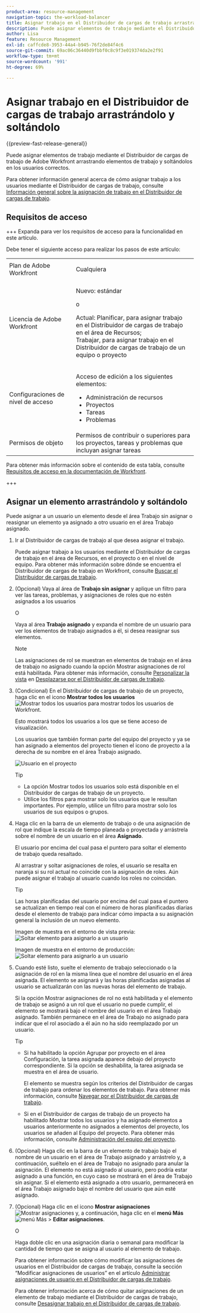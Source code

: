 ```yaml
---
product-area: resource-management
navigation-topic: the-workload-balancer
title: Asignar trabajo en el Distribuidor de cargas de trabajo arrastrando y soltando
description: Puede asignar elementos de trabajo mediante el Distribuidor de cargas de trabajo de Adobe Workfront arrastrando elementos de trabajo y soltándolos en los usuarios correctos.
author: Lisa
feature: Resource Management
exl-id: caffcde8-3953-44a4-b945-76f2de84f4c6
source-git-commit: 69ac06c36440d9fbbf0c8c9f3e019374da2e2f91
workflow-type: tm+mt
source-wordcount: '991'
ht-degree: 69%

---
```


# Asignar trabajo en el Distribuidor de cargas de trabajo arrastrándolo y soltándolo

{{preview-fast-release-general}}

Puede asignar elementos de trabajo mediante el Distribuidor de cargas de trabajo de Adobe Workfront arrastrando elementos de trabajo y soltándolos en los usuarios correctos.

Para obtener información general acerca de cómo asignar trabajo a los usuarios mediante el Distribuidor de cargas de trabajo, consulte [Información general sobre la asignación de trabajo en el Distribuidor de cargas de trabajo](../../resource-mgmt/workload-balancer/assign-work-in-workload-balancer.md).

## Requisitos de acceso

+++ Expanda para ver los requisitos de acceso para la funcionalidad en este artículo.

Debe tener el siguiente acceso para realizar los pasos de este artículo:

<table style="table-layout:auto"> 
 <col> 
 <col> 
 <tbody> 
  <tr> 
   <td role="rowheader">Plan de Adobe Workfront</td> 
   <td> <p>Cualquiera </p> </td> 
  </tr> 
  <tr> 
   <td role="rowheader">Licencia de Adobe Workfront</td> 
   <td><p>Nuevo: estándar</p>
       <p>o</p>
       <p>Actual: Planificar, para asignar trabajo en el Distribuidor de cargas de trabajo en el área de Recursos;</br>
       Trabajar, para asignar trabajo en el Distribuidor de cargas de trabajo de un equipo o proyecto</p></td>
  </tr>
  <tr> 
   <td role="rowheader">Configuraciones de nivel de acceso</td> 
   <td> <p>Acceso de edición a los siguientes elementos:</p> 
    <ul> 
     <li>Administración de recursos</li> 
     <li>Proyectos</li> 
     <li>Tareas</li> 
     <li>Problemas</li> 
    </ul>
   </td> 
  </tr> 
  <tr> 
   <td role="rowheader">Permisos de objeto</td> 
   <td>Permisos de contribuir o superiores para los proyectos, tareas y problemas que incluyan asignar tareas</td> 
  </tr> 
 </tbody> 
</table>

Para obtener más información sobre el contenido de esta tabla, consulte [Requisitos de acceso en la documentación de Workfront](/help/quicksilver/administration-and-setup/add-users/access-levels-and-object-permissions/access-level-requirements-in-documentation.md).

+++

## Asignar un elemento arrastrándolo y soltándolo

Puede asignar a un usuario un elemento desde el área Trabajo sin asignar o reasignar un elemento ya asignado a otro usuario en el área Trabajo asignado.

1. Ir al Distribuidor de cargas de trabajo al que desea asignar el trabajo.

   Puede asignar trabajo a los usuarios mediante el Distribuidor de cargas de trabajo en el área de Recursos, en el proyecto o en el nivel de equipo. Para obtener más información sobre dónde se encuentra el Distribuidor de cargas de trabajo en Workfront, consulte [Buscar el Distribuidor de cargas de trabajo](../../resource-mgmt/workload-balancer/locate-workload-balancer.md).

1. (Opcional) Vaya al área de **Trabajo sin asignar** y aplique un filtro para ver las tareas, problemas, <span class="preview">y asignaciones de roles</span> que no estén asignados a los usuarios

   O

   Vaya al área **Trabajo asignado** y expanda el nombre de un usuario para ver los elementos de trabajo asignados a él, si desea reasignar sus elementos.

   >[!NOTE]
   >
   ><span class="preview">Las asignaciones de rol se muestran en elementos de trabajo en el área de trabajo no asignado cuando la opción Mostrar asignaciones de rol está habilitada. Para obtener más información, consulte [Personalizar la vista](/help/quicksilver/resource-mgmt/workload-balancer/navigate-the-workload-balancer.md#customize-the-view) en [Desplazarse por el Distribuidor de cargas de trabajo](/help/quicksilver/resource-mgmt/workload-balancer/navigate-the-workload-balancer.md).</span>

1. (Condicional) En el Distribuidor de cargas de trabajo de un proyecto, haga clic en el icono **Mostrar todos los usuarios** ![Mostrar todos los usuarios](assets/show-all-users-icon-project-workload-balancer.png) para mostrar todos los usuarios de Workfront.

   Esto mostrará todos los usuarios a los que se tiene acceso de visualización.

   Los usuarios que también forman parte del equipo del proyecto y ya se han asignado a elementos del proyecto tienen el icono de proyecto a la derecha de su nombre en el área Trabajo asignado.

   ![Usuario en el proyecto](assets/user-on-the-project-indicator-highlighted-project-workload-balancer.png)

   >[!TIP]
   >
   >* La opción Mostrar todos los usuarios solo está disponible en el Distribuidor de cargas de trabajo de un proyecto.
   >* Utilice los filtros para mostrar solo los usuarios que le resultan importantes. Por ejemplo, utilice un filtro para mostrar solo los usuarios de sus equipos o grupos.

1. Haga clic en la barra de un elemento de trabajo <span class="preview">o de una asignación de rol</span> que indique la escala de tiempo planeada o proyectada y arrástrela sobre el nombre de un usuario en el área **Asignado**.

   El usuario por encima del cual pasa el puntero para soltar el elemento de trabajo queda resaltado.

   <span class="preview">Al arrastrar y soltar asignaciones de roles, el usuario se resalta en naranja si su rol actual no coincide con la asignación de roles. Aún puede asignar el trabajo al usuario cuando los roles no coincidan.</span>

   >[!TIP]
   >
   >Las horas planificadas del usuario por encima del cual pasa el puntero se actualizan en tiempo real con el número de horas planificadas diarias desde el elemento de trabajo para indicar cómo impacta a su asignación general la inclusión de un nuevo elemento.

   <span class="preview">Imagen de muestra en el entorno de vista previa:</span>
   ![Soltar elemento para asignarlo a un usuario](assets/wb-drag-drop-role-or-task-to-user.png)

   Imagen de muestra en el entorno de producción:
   ![Soltar elemento para asignarlo a un usuario](assets/drag-drop-item-from-unassigned-to-assigned-wb-nwe-350x152.png)

1. Cuando esté listo, suelte el elemento de trabajo seleccionado <span class="preview">o la asignación de rol</span> en la misma línea que el nombre del usuario en el área asignada. El elemento se asignará y las horas planificadas asignadas al usuario se actualizarán con las nuevas horas del elemento de trabajo.

   <span class="preview">Si la opción Mostrar asignaciones de rol no está habilitada</span> y el elemento de trabajo se asignó a un rol que el usuario no puede cumplir, el elemento se mostrará bajo el nombre del usuario en el área Trabajo asignado. También permanece en el área de Trabajo no asignado para indicar que el rol asociado a él aún no ha sido reemplazado por un usuario.

   >[!TIP]
   >
   >* Si ha habilitado la opción Agrupar por proyecto en el área Configuración, la tarea asignada aparece debajo del proyecto correspondiente. Si la opción se deshabilita, la tarea asignada se muestra en el área de usuario.
   >
   >
   >     El elemento se muestra según los criterios del Distribuidor de cargas de trabajo para ordenar los elementos de trabajo. Para obtener más información, consulte [Navegar por el Distribuidor de cargas de trabajo](../../resource-mgmt/workload-balancer/navigate-the-workload-balancer.md).
   >
   >
   >* Si en el Distribuidor de cargas de trabajo de un proyecto ha habilitado Mostrar todos los usuarios y ha asignado elementos a usuarios anteriormente no asignados a elementos del proyecto, los usuarios se añaden al Equipo del proyecto. Para obtener más información, consulte [Administración del equipo del proyecto](../../manage-work/projects/planning-a-project/manage-project-team.md).


1. (Opcional) Haga clic en la barra de un elemento de trabajo bajo el nombre de un usuario en el área de Trabajo asignado y arrástrelo y, a continuación, suéltelo en el área de Trabajo no asignado para anular la asignación. El elemento no está asignado al usuario, pero podría estar asignado a una función, en cuyo caso se mostrará en el área de Trabajo sin asignar. Si el elemento está asignado a otro usuario, permanecerá en el área Trabajo asignado bajo el nombre del usuario que aún esté asignado.
1. (Opcional) Haga clic en el icono **Mostrar asignaciones** ![Mostrar asignaciones](assets/show-allocations-icon-small.png) y, a continuación, haga clic en el **menú Más** ![menú Más](assets/qs-more-menu.png) > **Editar asignaciones**.

   <!--
   (make sure these are still called this, and that the icon has not changed)
   -->
   O

   Haga doble clic en una asignación diaria o semanal para modificar la cantidad de tiempo que se asigna al usuario al elemento de trabajo.

   Para obtener información sobre cómo modificar las asignaciones de usuarios en el Distribuidor de cargas de trabajo, consulte la sección “Modificar asignaciones de usuarios” en el artículo [Administrar asignaciones de usuario en el Distribuidor de cargas de trabajo](../../resource-mgmt/workload-balancer/manage-user-allocations-workload-balancer.md).

   Para obtener información acerca de cómo quitar asignaciones de un elemento de trabajo mediante el Distribuidor de cargas de trabajo, consulte [Desasignar trabajo en el Distribuidor de cargas de trabajo](../../resource-mgmt/workload-balancer/unassign-work-in-workload-balancer.md).

